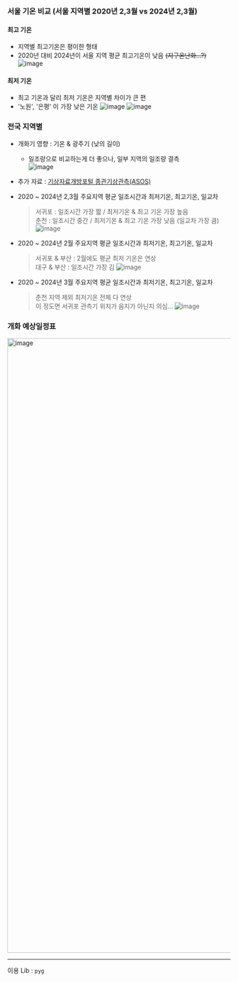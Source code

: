 ### 서울 기온 비교 (서울 지역별 2020년 2,3월 vs 2024년 2,3월)
#### 최고 기온
* 지역별 최고기온은 평이한 형태
* 2020년 대비 2024년이 서울 지역 평균 최고기온이 낮음 ~~(지구온난화...?)~~
![image](https://github.com/Pseudo-Lab/CLOVA_Studio_FlowerMap/assets/146702973/f0caa18a-7758-4c25-afa8-735b0768754c)
#### 최저 기온
* 최고 기온과 달리 최저 기온은 지역별 차이가 큰 편
* '노원', '은평' 이 가장 낮은 기온
![image](https://github.com/Pseudo-Lab/CLOVA_Studio_FlowerMap/assets/146702973/173135ae-1470-48a0-a75a-729e0ea553bb)
![image](https://github.com/Pseudo-Lab/CLOVA_Studio_FlowerMap/assets/146702973/61c8f851-d2d1-4632-b04c-9682d8cd952e)

### 전국 지역별
* 개화기 영향 : 기온 & 광주기 (낮의 길이)<br>
  * 일조량으로 비교하는게 더 좋으나, 일부 지역의 일조량 결측<br>
  ![image](https://github.com/Pseudo-Lab/CLOVA_Studio_FlowerMap/assets/146702973/1666d4fc-02ff-4506-a0df-68b00ab24405)
* 추가 자료 : [기상자료개방포털 종관기상관측(ASOS)]([https://data.kma.go.kr/data/grnd/selectAsosRltmList.do?pgmNo=36)
* 2020 ~ 2024년 2,3월 주요지역 평균 일조시간과 최저기온, 최고기온, 일교차
  > 서귀포 : 일조시간 가장 짧 / 최저기온 & 최고 기온 가장 높음<br>
  > 춘천 : 일조시간 중간 / 최저기온 & 최고 기온 가장 낮음 (일교차 가장 큼)
![image](https://github.com/Pseudo-Lab/CLOVA_Studio_FlowerMap/assets/146702973/b2143267-57aa-4230-a464-e94d14ff1dd8)

* 2020 ~ 2024년 2월 주요지역 평균 일조시간과 최저기온, 최고기온, 일교차
  > 서귀포 & 부산 : 2월에도 평균 최저 기온은 연상 <br>
  > 대구 & 부산 : 일조시간 가장 김
![image](https://github.com/Pseudo-Lab/CLOVA_Studio_FlowerMap/assets/146702973/f4f1272f-d5a5-4525-9a73-36d4ca21ee2d)

* 2020 ~ 2024년 3월 주요지역 평균 일조시간과 최저기온, 최고기온, 일교차
  > 춘천 지역 제외 최저기온 전체 다 연상<br>
  > 이 정도면 서귀포 관측기 위치가 음지가 아닌지 의심... 
![image](https://github.com/Pseudo-Lab/CLOVA_Studio_FlowerMap/assets/146702973/c4e9be96-f0e3-4a52-ac0d-e758296fe565)

### 개화 예상일정표
<img width="1385" alt="image" src="https://github.com/Pseudo-Lab/CLOVA_Studio_FlowerMap/assets/146702973/aae9f06c-04f7-4f5e-918d-a62055bbeffa">


-----
이용 Lib : `pyg`

